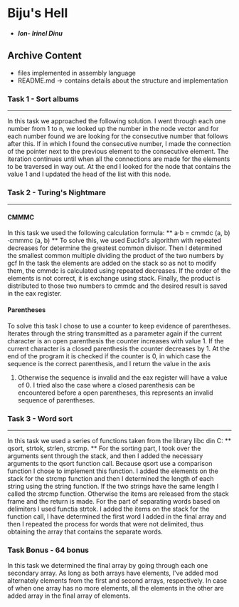 # Biju's Hell

- ##### Ion- Irinel Dinu 

## Archive Content
* files implemented in assembly language
* README.md -> contains details about the structure and implementation


### Task 1 - Sort albums
-------------------------------------------------- -----------------------
In this task we approached the following solution. I went through each one
number from 1 to n, we looked up the number in the node vector and for each
number found we are looking for the consecutive number that follows after this. If
in which I found the consecutive number, I made the connection of the pointer next to
the previous element to the consecutive element. The iteration continues until
when all the connections are made for the elements to be traversed in
way out. At the end I looked for the node that contains the value 1 and I updated
the head of the list with this node.

### Task 2 - Turing's Nightmare
-------------------------------------------------- -------------------

#### CMMMC

In this task we used the following calculation formula:
** a⋅b = cmmdc (a, b) ⋅cmmmc (a, b) **
To solve this, we used Euclid's algorithm with repeated decreases for
determine the greatest common divisor. Then I determined the smallest
common multiple dividing the product of the two numbers by gcf In the task
the elements are added on the stack so as not to modify them, the cmmdc is calculated
using repeated decreases. If the order of the elements is not correct, it is
exchange using stack. Finally, the product is distributed to those
two numbers to cmmdc and the desired result is saved in the eax register.

#### Parentheses

To solve this task I chose to use a counter to keep
evidence of parentheses. Iterates through the string transmitted as a parameter again
if the current character is an open parenthesis the counter increases with
value 1. If the current character is a closed parenthesis
the counter decreases by 1. At the end of the program it is checked if the counter
is 0, in which case the sequence is the correct parenthesis, and I return the value in the axis
1. Otherwise the sequence is invalid and the eax register will have a value of 0. I tried
also the case where a closed parenthesis can be encountered before a
open parentheses, this represents an invalid sequence of parentheses.

### Task 3 - Word sort
-------------------------------------------------- -------------------
In this task we used a series of functions taken from the library
libc din C: ** qsort, strtok, strlen, strcmp. **
For the sorting part, I took over the arguments sent through the stack,
and then I added the necessary arguments to the qsort function call. Because qsort
use a comparison function I chose to implement this function.
I added the elements on the stack for the strcmp function and then I determined
the length of each string using the string function. If the two strings have
the same length I called the strcmp function. Otherwise the items are released from
the stack frame and the return is made.
For the part of separating words based on delimiters I used
functia strtok. I added the items on the stack for the function call, I have
determined the first word I added in the final array and then I
repeated the process for words that were not delimited, thus obtaining
the array that contains the separate words.


### Task Bonus - 64 bonus
In this task we determined the final array by going through each one
secondary array. As long as both arrays have elements, I've added mod
alternately elements from the first and second arrays, respectively. In case of
when one array has no more elements, all the elements in the other are added
array in the final array of elements.
